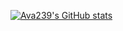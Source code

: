 
[![Ava239's GitHub stats](https://github-readme-stats.vercel.app/api?username=ava239)](https://github.com/ava239/github-readme-stats)
